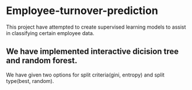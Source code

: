 # Employee-turnover-prediction
This project have attempted to create supervised learning models to assist in classifying certain employee data.

## We have implemented interactive dicision tree and random forest.
We have given two options for split criteria(gini, entropy) and split type(best, random).
